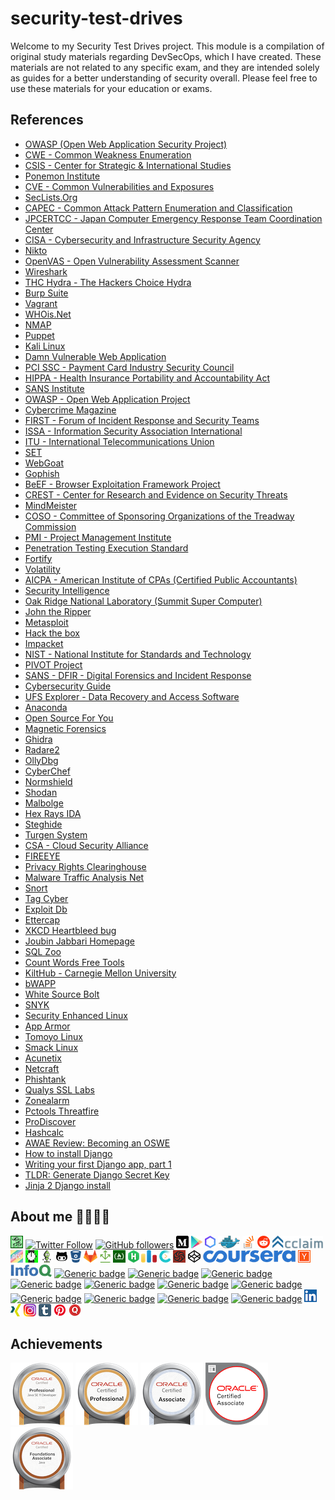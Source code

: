# security-test-drives

Welcome to my Security Test Drives project.
This module is a compilation of original study materials regarding DevSecOps, which I have created.
These materials are not related to any specific exam, and they are intended solely as guides for a better understanding of security overall.
Please feel free to use these materials for your education or exams.

## References

-   [OWASP (Open Web Application Security Project)](https://owasp.org/)
-   [CWE - Common Weakness Enumeration](https://cwe.mitre.org/)
-   [CSIS - Center for Strategic & International Studies](https://www.csis.org/)
-   [Ponemon Institute](https://www.ponemon.org/)
-   [CVE - Common Vulnerabilities and Exposures](https://cve.mitre.org/)
-   [SecLists.Org](https://seclists.org/)
-   [CAPEC - Common Attack Pattern Enumeration and Classification](https://capec.mitre.org/)
-   [JPCERTCC - Japan Computer Emergency Response Team Coordination Center](https://www.jpcert.or.jp)
-   [CISA - Cybersecurity and Infrastructure Security Agency](https://us-cert.cisa.gov/)
-   [Nikto](https://github.com/sullo/nikto)
-   [OpenVAS - Open Vulnerability Assessment Scanner](https://www.openvas.org/)
-   [Wireshark](https://www.wireshark.org/)
-   [THC Hydra - The Hackers Choice Hydra](https://github.com/vanhauser-thc/thc-hydra/)
-   [Burp Suite](https://portswigger.net)
-   [Vagrant](https://www.vagrantup.com/)
-   [WHOis.Net](https://whois.net/)
-   [NMAP](https://nmap.org/)
-   [Puppet](https://puppet.com/)
-   [Kali Linux](https://www.kali.org/)
-   [Damn Vulnerable Web Application](http://www.dvwa.co.uk/)
-   [PCI SSC - Payment Card Industry Security Council](https://www.pcisecuritystandards.org/)
-   [HIPPA - Health Insurance Portability and Accountability Act](https://www.hhs.gov/hipaa/index.html)
-   [SANS Institute](https://www.sans.org/)
-   [OWASP - Open Web Application Project](https://wiki.owasp.org/)
-   [Cybercrime Magazine](https://cybersecurityventures.com/)
-   [FIRST - Forum of Incident Response and Security Teams](https://www.first.org/)
-   [ISSA - Information Security Association International](https://www.issa.org/)
-   [ITU - International Telecommunications Union](https://www.itu.int)
-   [SET](https://github.com/trustedsec/social-engineer-toolkit)
-   [WebGoat](https://github.com/WebGoat/WebGoat)
-   [Gophish](https://getgophish.com/)
-   [BeEF - Browser Exploitation Framework Project](https://beefproject.com/)
-   [CREST - Center for Research and Evidence on Security Threats](https://www.crest-approved.org/)
-   [MindMeister](https://www.mindmeister.com/)
-   [COSO - Committee of Sponsoring Organizations of the Treadway Commission](https://www.coso.org/)
-   [PMI - Project Management Institute](https://www.pmi.org/)
-   [Penetration Testing Execution Standard](http://www.pentest-standard.org/)
-   [Fortify](https://www.microfocus.com/en-us/solutions/application-security)
-   [Volatility](https://www.volatilityfoundation.org/)
-   [AICPA - American Institute of CPAs (Certified Public Accountants)](https://www.aicpa.org/)
-   [Security Intelligence](https://securityintelligence.com/)
-   [Oak Ridge National Laboratory (Summit Super Computer)](https://www.olcf.ornl.gov/olcf-resources/compute-systems/summit/)
-   [John the Ripper](https://github.com/magnumripper/JohnTheRipper)
-   [Metasploit](https://www.metasploit.com/)
-   [Hack the box](https://www.hackthebox.eu/)
-   [Impacket](https://github.com/SecureAuthCorp/impacket)
-   [NIST - National Institute for Standards and Technology](https://www.nist.gov/)
-   [PIVOT Project](https://pivotproject.org/)
-   [SANS - DFIR - Digital Forensics and Incident Response](https://digital-forensics.sans.org/)
-   [Cybersecurity Guide](https://cybersecurityguide.org/)
-   [UFS Explorer - Data Recovery and Access Software](https://www.ufsexplorer.com/)
-   [Anaconda](https://www.anaconda.com/)
-   [Open Source For You](https://www.opensourceforu.com/)
-   [Magnetic Forensics](https://www.magnetforensics.com/)
-   [Ghidra](https://ghidra-sre.org/)
-   [Radare2](https://rada.re/)
-   [OllyDbg](http://www.ollydbg.de/)
-   [CyberChef](https://github.com/gchq/CyberChef)
-   [Normshield](https://www.normshield.com/)
-   [Shodan](https://www.shodan.io/)
-   [Malbolge](https://nl.wikipedia.org/wiki/Malbolge)
-   [Hex Rays IDA](https://www.hex-rays.com/products/decompiler/)
-   [Steghide](http://steghide.sourceforge.net/)
-   [Turgen System](http://turgen.sourceforge.net/)
-   [CSA - Cloud Security Alliance](https://cloudsecurityalliance.org/)
-   [FIREEYE](https://www.fireeye.com/)
-   [Privacy Rights Clearinghouse](https://privacyrights.org/)
-   [Malware Traffic Analysis Net](https://www.malware-traffic-analysis.net/)
-   [Snort](https://www.snort.org/)
-   [Tag Cyber](https://www.tag-cyber.com/)
-   [Exploit Db](https://www.exploit-db.com/)
-   [Ettercap](https://www.ettercap-project.org/)
-   [XKCD Heartbleed bug](https://xkcd.com/1354/)
-   [Joubin Jabbari Homepage](https://jabbari.io/)
-   [SQL Zoo](https://sqlzoo.net/)
-   [Count Words Free Tools](https://countwordsfree.com/)
-   [KiltHub - Carnegie Mellon University](https://kilthub.cmu.edu/)
-   [bWAPP](http://www.itsecgames.com/)
-   [White Source Bolt](https://bolt.whitesourcesoftware.com/)
-   [SNYK](https://snyk.io/)
-   [Security Enhanced Linux](https://www.nsa.gov/What-We-Do/Research/SELinux/)
-   [App Armor](https://apparmor.net/)
-   [Tomoyo Linux](http://tomoyo.osdn.jp/)
-   [Smack Linux](http://schaufler-ca.com/)
-   [Acunetix](https://www.acunetix.com/)
-   [Netcraft](https://www.netcraft.com/)
-   [Phishtank](https://www.phishtank.com/)
-   [Qualys SSL Labs](https://www.ssllabs.com/)
-   [Zonealarm](https://www.zonealarm.com/)
-   [Pctools Threatfire](https://pc-tools-threatfire.soft32.com/)
-   [ProDiscover](https://www.prodiscover.com/)
-   [Hashcalc](https://hashcalc.soft112.com/)
-   [AWAE Review: Becoming an OSWE](https://alex-labs.com/my-awae-review-becoming-an-oswe/)
-   [How to install Django](https://docs.djangoproject.com/en/3.1/topics/install/#installing-official-release)
-   [Writing your first Django app, part 1](https://docs.djangoproject.com/en/3.1/intro/tutorial01/)
-   [TLDR: Generate Django Secret Key](https://humberto.io/blog/tldr-generate-django-secret-key/)
-   [Jinja 2 Django install](https://pypi.org/project/jinja2-django-version/)

## About me 👨🏽‍💻🚀

[![alt text](https://raw.githubusercontent.com/jesperancinha/project-signer/master/project-signer-templates/icons-20/JEOrgLogo-20.png "João Esperancinha Homepage")](http://joaofilipesabinoesperancinha.nl)
[![Twitter Follow](https://img.shields.io/twitter/follow/joaofse?label=João%20Esperancinha&style=social "Twitter")](https://twitter.com/joaofse)
[![GitHub followers](https://img.shields.io/github/followers/jesperancinha.svg?label=jesperancinha&style=social "GitHub")](https://github.com/jesperancinha)
[![alt text](https://raw.githubusercontent.com/jesperancinha/project-signer/master/project-signer-templates/icons-20/medium-20.png "Medium")](https://medium.com/@jofisaes)
[![alt text](https://raw.githubusercontent.com/jesperancinha/project-signer/master/project-signer-templates/icons-20/google-apps-20.png "Google Apps")](https://play.google.com/store/apps/developer?id=Joao+Filipe+Sabino+Esperancinha)
[![alt text](https://raw.githubusercontent.com/jesperancinha/project-signer/master/project-signer-templates/icons-20/sonatype-20.png "Sonatype Search Repos")](https://search.maven.org/search?q=org.jesperancinha)
[![alt text](https://raw.githubusercontent.com/jesperancinha/project-signer/master/project-signer-templates/icons-20/docker-20.png "Docker Images")](https://hub.docker.com/u/jesperancinha)
[![alt text](https://raw.githubusercontent.com/jesperancinha/project-signer/master/project-signer-templates/icons-20/stack-overflow-20.png)](https://stackoverflow.com/users/3702839/joao-esperancinha)
[![alt text](https://raw.githubusercontent.com/jesperancinha/project-signer/master/project-signer-templates/icons-20/reddit-20.png "Reddit")](https://www.reddit.com/user/jesperancinha/)
[![alt text](https://raw.githubusercontent.com/jesperancinha/project-signer/master/project-signer-templates/icons-20/acclaim-20.png "Acclaim")](https://www.youracclaim.com/users/joao-esperancinha/badges)
[![alt text](https://raw.githubusercontent.com/jesperancinha/project-signer/master/project-signer-templates/icons-20/devto-20.png "Dev To")](https://dev.to/jofisaes)
[![alt text](https://raw.githubusercontent.com/jesperancinha/project-signer/master/project-signer-templates/icons-20/hackernoon-20.jpeg "Hackernoon")](https://hackernoon.com/@jesperancinha)
[![alt text](https://raw.githubusercontent.com/jesperancinha/project-signer/master/project-signer-templates/icons-20/codeproject-20.png "Code Project")](https://www.codeproject.com/Members/jesperancinha)
[![alt text](https://raw.githubusercontent.com/jesperancinha/project-signer/master/project-signer-templates/icons-20/github-20.png "GitHub")](https://github.com/jesperancinha)
[![alt text](https://raw.githubusercontent.com/jesperancinha/project-signer/master/project-signer-templates/icons-20/bitbucket-20.png "BitBucket")](https://bitbucket.org/jesperancinha)
[![alt text](https://raw.githubusercontent.com/jesperancinha/project-signer/master/project-signer-templates/icons-20/gitlab-20.png "GitLab")](https://gitlab.com/jesperancinha)
[![alt text](https://raw.githubusercontent.com/jesperancinha/project-signer/master/project-signer-templates/icons-20/bintray-20.png "BinTray")](https://bintray.com/jesperancinha)
[![alt text](https://raw.githubusercontent.com/jesperancinha/project-signer/master/project-signer-templates/icons-20/free-code-camp-20.jpg "FreeCodeCamp")](https://www.freecodecamp.org/jofisaes)
[![alt text](https://raw.githubusercontent.com/jesperancinha/project-signer/master/project-signer-templates/icons-20/hackerrank-20.png "HackerRank")](https://www.hackerrank.com/jofisaes)
[![alt text](https://raw.githubusercontent.com/jesperancinha/project-signer/master/project-signer-templates/icons-20/codeforces-20.png "Code Forces")](https://codeforces.com/profile/jesperancinha)
[![alt text](https://raw.githubusercontent.com/jesperancinha/project-signer/master/project-signer-templates/icons-20/codebyte-20.png "Codebyte")](https://coderbyte.com/profile/jesperancinha)
[![alt text](https://raw.githubusercontent.com/jesperancinha/project-signer/master/project-signer-templates/icons-20/codewars-20.png "CodeWars")](https://www.codewars.com/users/jesperancinha)
[![alt text](https://raw.githubusercontent.com/jesperancinha/project-signer/master/project-signer-templates/icons-20/codepen-20.png "Code Pen")](https://codepen.io/jesperancinha)
[![alt text](https://raw.githubusercontent.com/jesperancinha/project-signer/master/project-signer-templates/icons-20/coursera-20.png "Coursera")](https://www.coursera.org/user/da3ff90299fa9297e283ee8e65364ffb)
[![alt text](https://raw.githubusercontent.com/jesperancinha/project-signer/master/project-signer-templates/icons-20/hacker-news-20.png "Hacker News")](https://news.ycombinator.com/user?id=jesperancinha)
[![alt text](https://raw.githubusercontent.com/jesperancinha/project-signer/master/project-signer-templates/icons-20/infoq-20.png "InfoQ")](https://www.infoq.com/profile/Joao-Esperancinha.2/)
[![Generic badge](https://img.shields.io/static/v1.svg?label=Articles&message=Across%20The%20Web&color=purple)](https://github.com/jesperancinha/project-signer/blob/master/project-signer-templates/Articles.md)
[![Generic badge](https://img.shields.io/static/v1.svg?label=Homepage&message=Time%20Disruption%20Studios&color=6495ED)](http://tds.joaofilipesabinoesperancinha.nl/)
[![Generic badge](https://img.shields.io/static/v1.svg?label=Homepage&message=Image%20Train%20Filters&color=6495ED)](http://itf.joaofilipesabinoesperancinha.nl/)
[![Generic badge](https://img.shields.io/static/v1.svg?label=Homepage&message=MancalaJE&color=6495ED)](http://mancalaje.joaofilipesabinoesperancinha.nl/)
[![Generic badge](https://img.shields.io/static/v1.svg?label=All%20Badges&message=Badges&color=red)](https://github.com/jesperancinha/project-signer/blob/master/project-signer-templates/Badges.md)
[![Generic badge](https://img.shields.io/static/v1.svg?label=Status&message=Project%20Status&color=red)](https://github.com/jesperancinha/project-signer/blob/master/project-signer-templates/Status.md)
[![Generic badge](https://img.shields.io/static/v1.svg?label=GitHub&message=ITF%20Chartizate%20Android&color=yellow)](https://github.com/JEsperancinhaOrg/itf-chartizate-android)
[![Generic badge](https://img.shields.io/static/v1.svg?label=GitHub&message=ITF%20Chartizate%20Java&color=yellow)](https://github.com/JEsperancinhaOrg/itf-chartizate-modules/tree/master/itf-chartizate-java)
[![Generic badge](https://img.shields.io/static/v1.svg?label=GitHub&message=ITF%20Chartizate%20API&color=yellow)](https://github.com/JEsperancinhaOrg/itf-chartizate/tree/master/itf-chartizate-api)
[![Generic badge](https://img.shields.io/static/v1.svg?label=GitHub&message=Markdowner%20Core&color=yellow)](https://github.com/jesperancinha/markdowner/tree/master/markdowner-core)
[![Generic badge](https://img.shields.io/static/v1.svg?label=GitHub&message=Markdowner%20Filter&color=yellow)](https://github.com/jesperancinha/markdowner/tree/master/markdowner-filter)
[![alt text](https://raw.githubusercontent.com/jesperancinha/project-signer/master/project-signer-templates/icons-20/linkedin-20.png "LinkedIn")](https://www.linkedin.com/in/joaoesperancinha/)
[![alt text](https://raw.githubusercontent.com/jesperancinha/project-signer/master/project-signer-templates/icons-20/xing-20.png "Xing")](https://www.xing.com/profile/Joao_Esperancinha/cv)
[![alt text](https://raw.githubusercontent.com/jesperancinha/project-signer/master/project-signer-templates/icons-20/instagram-20.png "Instagram")](https://www.instagram.com/jesperancinha/)
[![alt text](https://raw.githubusercontent.com/jesperancinha/project-signer/master/project-signer-templates/icons-20/tumblr-20.png "Tumblr")](https://jofisaes.tumblr.com/)
[![alt text](https://raw.githubusercontent.com/jesperancinha/project-signer/master/project-signer-templates/icons-20/pinterest-20.png "Pinterest")](https://nl.pinterest.com/jesperancinha/)
[![alt text](https://raw.githubusercontent.com/jesperancinha/project-signer/master/project-signer-templates/icons-20/quora-20.png "Quora")](https://nl.quora.com/profile/Jo%C3%A3o-Esperancinha)

## Achievements

[![Oracle Certified Professional, Java SE 11 Programmer](https://raw.githubusercontent.com/jesperancinha/project-signer/master/project-signer-templates/badges/oracle-certified-professional-java-se-11-developer-100.png "Oracle Certified Professional, Java SE 11 Programmer")](https://www.youracclaim.com/badges/87609d8e-27c5-45c9-9e42-60a5e9283280/public_url)
[![Oracle Certified Professional, Java SE 8 Programmer](https://raw.githubusercontent.com/jesperancinha/project-signer/master/project-signer-templates/badges/oracle-certified-professional-java-se-8-programmer-100.png "Oracle Certified Professional, Java SE 8 Programmer")](https://www.youracclaim.com/badges/92e036f5-4e11-4cff-9935-3e62266d2074/public_url)
[![Oracle Certified Associate, Java SE 8 Programmer](https://raw.githubusercontent.com/jesperancinha/project-signer/master/project-signer-templates/badges/oracle-certified-associate-java-se-8-programmer-100.png)](https://www.youracclaim.com/badges/a206436d-6fd8-4ca1-8feb-38a838446ee7/public_url)
[![Oracle Certified Associate, Java SE 7 Programmer](https://raw.githubusercontent.com/jesperancinha/project-signer/master/project-signer-templates/badges/oracle-certified-associate-java-se-7-programmer-100.png)](https://www.youracclaim.com/badges/f4c6cc1e-cb52-432b-904d-36d266112225/public_url)
[![Oracle Certified Juninor Associate](https://raw.githubusercontent.com/jesperancinha/project-signer/master/project-signer-templates/badges/oracle-certified-foundations-associate-java-100.png)](https://www.youracclaim.com/badges/6db92c1e-7bca-4856-9543-0d5ed0182794/public_url)
